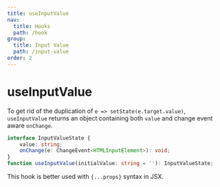 ```yaml
---
title: useInputValue
nav:
  title: Hooks
  path: /hook
group:
  title: Input Value
  path: /input-value
order: 2
---
```


# useInputValue

To get rid of the duplication of `e => setState(e.target.value)`, `useInputValue` returns an object containing both `value` and change event aware `onChange`.

```typescript
interface InputValueState {
    value: string;
    onChange(e: ChangeEvent<HTMLInputElement>): void;
}
function useInputValue(initialValue: string = ''): InputValueState;
```

This hook is better used with `{...props}` syntax in JSX.

<code src='./demo/useInputValue.tsx'>